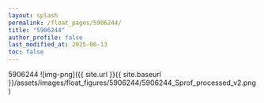 ```yaml
---
layout: splash
permalink: /float_pages/5906244/
title: "5906244"
author_profile: false
last_modified_at: 2025-06-13
toc: false
---
```

 
5906244
![img-png]({{ site.url }}{{ site.baseurl }}/assets/images/float_figures/5906244/5906244_Sprof_processed_v2.png)